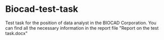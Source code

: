 # Biocad-test-task
Test task for the position of data analyst in the BIOCAD Corporation.
You can find all the necessary information in the report file "Report on the test task.docx"
